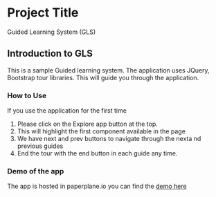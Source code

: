 # Project Title

Guided Learning System (GLS)

## Introduction to GLS

This is a sample Guided learning system. The application uses JQuery, Bootstrap tour libraries. This will guide you through the application.

### How to Use
If you use the application for the first time 

1) Please click on the Explore app button at the top.
2) This will highlight the first component available in the page
3) We have next and prev buttons to navigate through the nexta nd previous guides
4) End the tour with the end button in each guide any time.

### Demo of the app
The app is hosted in paperplane.io
you can find the <a href="http://gls.paperplane.io" target="_blank">demo here</a>
